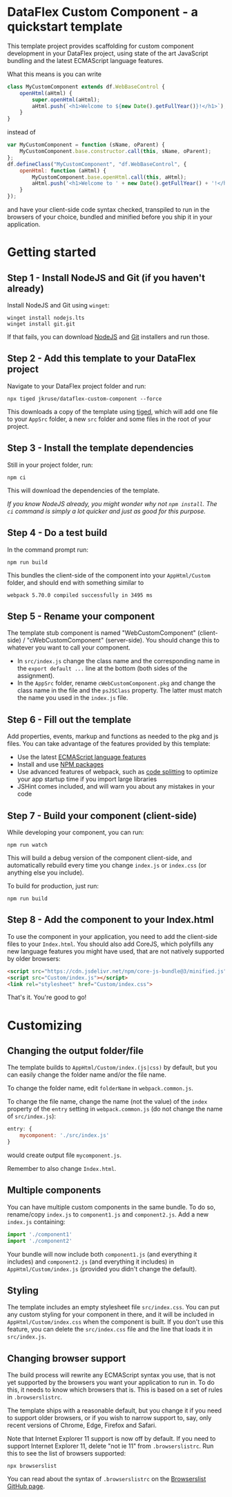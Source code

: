 # DataFlex Custom Component - a quickstart template

This template project provides scaffolding for custom component development in your DataFlex project, using state of the art JavaScript bundling and the latest ECMAScript language features.

What this means is you can write

```javascript
class MyCustomComponent extends df.WebBaseControl {
    openHtml(aHtml) {
        super.openHtml(aHtml);
        aHtml.push(`<h1>Welcome to ${new Date().getFullYear()}!</h1>`);
    }
}
```

instead of

```javascript
var MyCustomComponent = function (sName, oParent) {
    MyCustomComponent.base.constructor.call(this, sName, oParent);
};
df.defineClass("MyCustomComponent", "df.WebBaseControl", {
    openHtml: function (aHtml) {
        MyCustomComponent.base.openHtml.call(this, aHtml);
        aHtml.push('<h1>Welcome to ' + new Date().getFullYear() + '!</h1>');
    }
});
```

and have your client-side code syntax checked, transpiled to run in the browsers of your choice, bundled and minified before you ship it in your application.

# Getting started

## Step 1 - Install NodeJS and Git (if you haven't already)

Install NodeJS and Git using `winget`:

    winget install nodejs.lts
    winget install git.git

If that fails, you can download [NodeJS](https://nodejs.org/en/download/) and [Git](https://git-scm.com/download/win) installers and run those.

## Step 2 - Add this template to your DataFlex project

Navigate to your DataFlex project folder and run:

    npx tiged jkruse/dataflex-custom-component --force

This downloads a copy of the template using [tiged](https://github.com/tiged/tiged), which will add one file to your `AppSrc` folder, a new `src` folder and some files in the root of your project.

## Step 3 - Install the template dependencies

Still in your project folder, run:

    npm ci
    
This will download the dependencies of the template.

_If you know NodeJS already, you might wonder why not `npm install`. The `ci` command is simply a lot quicker and just as good for this purpose._

## Step 4 - Do a test build

In the command prompt run:

    npm run build

This bundles the client-side of the component into your `AppHtml/Custom` folder, and should end with something similar to

    webpack 5.70.0 compiled successfully in 3495 ms

## Step 5 - Rename your component

The template stub component is named "WebCustomComponent" (client-side) / "cWebCustomComponent" (server-side). You should change this to whatever you want to call your component.

* In `src/index.js` change the class name and the corresponding name in the `export default ...` line at the bottom (both sides of the assignment).
* In the `AppSrc` folder, rename `cWebCustomComponent.pkg` and change the class name in the file and the `psJSClass` property. The latter must match the name you used in the `index.js` file.

## Step 6 - Fill out the template

Add properties, events, markup and functions as needed to the pkg and js files. You can take advantage of the features provided by this template:

* Use the latest [ECMAScript language features](https://github.com/sudheerj/ECMAScript-features)
* Install and use [NPM packages](https://www.npmjs.com/)
* Use advanced features of webpack, such as [code splitting](https://webpack.js.org/guides/code-splitting/#dynamic-imports) to optimize your app startup time if you import large libraries
* JSHint comes included, and will warn you about any mistakes in your code

## Step 7 - Build your component (client-side)

While developing your component, you can run:

    npm run watch

This will build a debug version of the component client-side, and automatically rebuild every time you change `index.js` or `index.css` (or anything else you include).

To build for production, just run:

    npm run build

## Step 8 - Add the component to your Index.html

To use the component in your application, you need to add the client-side files to your `Index.html`. You should also add CoreJS, which polyfills any new language features you might have used, that are not natively supported by older browsers:

```html
<script src="https://cdn.jsdelivr.net/npm/core-js-bundle@3/minified.js"></script>
<script src="Custom/index.js"></script>
<link rel="stylesheet" href="Custom/index.css">
```

That's it. You're good to go!

# Customizing

## Changing the output folder/file

The template builds to `AppHtml/Custom/index.(js|css)` by default, but you can easily change the folder name and/or the file name.

To change the folder name, edit `folderName` in `webpack.common.js`.

To change the file name, change the name (not the value) of the `index` property of the `entry` setting in `webpack.common.js` (do not change the name of `src/index.js`):

```javascript
entry: {
    mycomponent: './src/index.js'
}
```

would create output file `mycomponent.js`.

Remember to also change `Index.html`.

## Multiple components

You can have multiple custom components in the same bundle. To do so, rename/copy `index.js` to `component1.js` and `component2.js`. Add a new `index.js` containing:

```javascript
import './component1'
import './component2'
```

Your bundle will now include both `component1.js` (and everything it includes) and `component2.js` (and everything it includes) in `AppHtml/Custom/index.js` (provided you didn't change the default).

## Styling

The template includes an empty stylesheet file `src/index.css`. You can put any custom styling for your component in there, and it will be included in `AppHtml/Custom/index.css` when the component is built. If you don't use this feature, you can delete the `src/index.css` file and the line that loads it in `src/index.js`.

## Changing browser support

The build process will rewrite any ECMAScript syntax you use, that is not yet supported by the browsers you want your application to run in. To do this, it needs to know which browsers that is. This is based on a set of rules in `.browserslistrc`.

The template ships with a reasonable default, but you change it if you need to support older browsers, or if you wish to narrow support to, say, only recent versions of Chrome, Edge, Firefox and Safari.

Note that Internet Explorer 11 support is now off by default. If you need to support Internet Explorer 11, delete "not ie 11" from `.browserslistrc`. Run this to see the list of browsers supported:

    npx browserslist

You can read about the syntax of `.browserslistrc` on the [Browserslist GitHub page](https://github.com/browserslist/browserslist#readme).